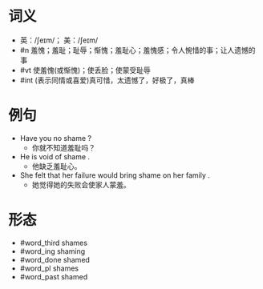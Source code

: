 # 词义
- 英：/ʃeɪm/； 美：/ʃeɪm/
- #n 羞愧；羞耻；耻辱；惭愧；羞耻心；羞愧感；令人惋惜的事；让人遗憾的事
- #vt 使羞愧(或惭愧)；使丢脸；使蒙受耻辱
- #int (表示同情或喜爱)真可惜，太遗憾了，好极了，真棒
# 例句
- Have you no shame ?
	- 你就不知道羞耻吗？
- He is void of shame .
	- 他缺乏羞耻心。
- She felt that her failure would bring shame on her family .
	- 她觉得她的失败会使家人蒙羞。
# 形态
- #word_third shames
- #word_ing shaming
- #word_done shamed
- #word_pl shames
- #word_past shamed
